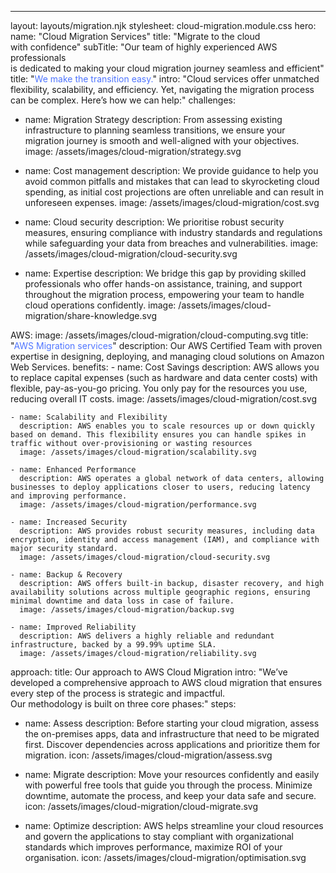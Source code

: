 ---
layout: layouts/migration.njk
stylesheet: cloud-migration.module.css
hero:
  name: "Cloud Migration Services"
  title: "Migrate to the cloud</br>with confidence"
  subTitle: "Our team of highly experienced AWS professionals </br>is dedicated to making your cloud migration journey seamless and efficient"
title: "<span style='color: #4F75FF'>We make the transition easy.</span>"
intro: "Cloud services offer unmatched flexibility, scalability, and efficiency. Yet, navigating the migration process can be complex. Here’s how we can help:"
challenges: 
  - name: Migration Strategy
    description: From assessing existing infrastructure to planning seamless transitions, we ensure your migration journey is smooth and well-aligned with your objectives.
    image: /assets/images/cloud-migration/strategy.svg

  - name: Cost management
    description: We provide guidance to help you avoid common pitfalls and mistakes that can lead to skyrocketing cloud spending, as initial cost projections are often unreliable and can result in unforeseen expenses.
    image: /assets/images/cloud-migration/cost.svg

  - name: Cloud security
    description: We prioritise robust security measures, ensuring compliance with industry standards and regulations while safeguarding your data from breaches and vulnerabilities.
    image: /assets/images/cloud-migration/cloud-security.svg

  - name: Expertise
    description: We bridge this gap by providing skilled professionals who offer hands-on assistance, training, and support throughout the migration process, empowering your team to handle cloud operations confidently.
    image: /assets/images/cloud-migration/share-knowledge.svg

AWS:
  image: /assets/images/cloud-migration/cloud-computing.svg
  title: "<span style='color: #4F75FF'>AWS Migration services</span>"
  description: Our AWS Certified Team with proven expertise in designing, deploying, and managing cloud solutions on Amazon Web Services.
  benefits:
    - name: Cost Savings
      description: AWS allows you to replace capital expenses (such as hardware and data center costs) with flexible, pay-as-you-go pricing. You only pay for the resources you use, reducing overall IT costs.
      image: /assets/images/cloud-migration/cost.svg

    - name: Scalability and Flexibility
      description: AWS enables you to scale resources up or down quickly based on demand. This flexibility ensures you can handle spikes in traffic without over-provisioning or wasting resources
      image: /assets/images/cloud-migration/scalability.svg

    - name: Enhanced Performance
      description: AWS operates a global network of data centers, allowing businesses to deploy applications closer to users, reducing latency and improving performance.
      image: /assets/images/cloud-migration/performance.svg

    - name: Increased Security
      description: AWS provides robust security measures, including data encryption, identity and access management (IAM), and compliance with major security standard.
      image: /assets/images/cloud-migration/cloud-security.svg

    - name: Backup & Recovery
      description: AWS offers built-in backup, disaster recovery, and high availability solutions across multiple geographic regions, ensuring minimal downtime and data loss in case of failure. 
      image: /assets/images/cloud-migration/backup.svg

    - name: Improved Reliability
      description: AWS delivers a highly reliable and redundant infrastructure, backed by a 99.99% uptime SLA.
      image: /assets/images/cloud-migration/reliability.svg

approach:
  title: Our approach to AWS Cloud Migration
  intro: "We’ve developed a comprehensive approach to AWS cloud migration that ensures every step of the process is strategic and impactful.</br> Our methodology is built on three core phases:"
  steps:
  - name: Assess
    description: Before starting your cloud migration, assess the on-premises apps, data and infrastructure that need to be migrated first. Discover dependencies across applications and prioritize them for migration.
    icon: /assets/images/cloud-migration/assess.svg

  - name: Migrate
    description: Move your resources confidently and easily with powerful free tools that guide you through the process. Minimize downtime, automate the process, and keep your data safe and secure.
    icon: /assets/images/cloud-migration/cloud-migrate.svg

  - name: Optimize
    description: AWS helps streamline your cloud resources and govern the applications to stay compliant with organizational standards which improves performance, maximize ROI of your organisation.
    icon: /assets/images/cloud-migration/optimisation.svg
